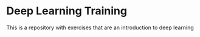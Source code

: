 # Deep Learning Training
This is a repository with exercises that are an introduction to deep learning
